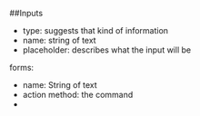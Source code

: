##Inputs
* type: suggests that kind of information
* name: string of text
* placeholder: describes what the input will be

forms:
* name: String of text
* action method: the command
*
